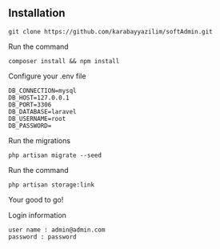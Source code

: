 
    
## Installation


    git clone https://github.com/karabayyazilim/softAdmin.git

Run the command

    composer install && npm install
    
Configure your .env file

    DB_CONNECTION=mysql
    DB_HOST=127.0.0.1
    DB_PORT=3306
    DB_DATABASE=laravel
    DB_USERNAME=root
    DB_PASSWORD=

Run the migrations

    php artisan migrate --seed
    
Run the command 

    php artisan storage:link


Your good to go!

Login information

    user name : admin@admin.com
    password : password






